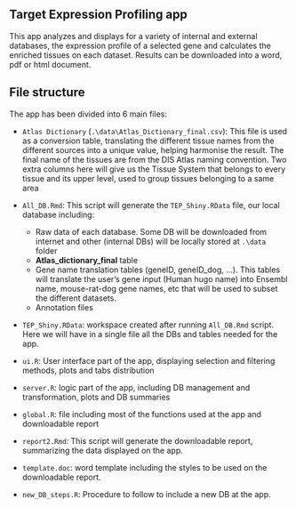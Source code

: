 Target Expression Profiling app
-------------------------------

This app analyzes and displays for a variety of internal and external
databases, the expression profile of a selected gene and calculates the
enriched tissues on each dataset. Results can be downloaded into a word,
pdf or html document.

File structure
--------------

The app has been divided into 6 main files:

-   `Atlas Dictionary` (`.\data\Atlas_Dictionary_final.csv`): This file
    is used as a conversion table, translating the different tissue
    names from the different sources into a unique value, helping
    harmonise the result. The final name of the tissues are from the DIS
    Atlas naming convention. Two extra columns here will give us the
    Tissue System that belongs to every tissue and its upper level, used
    to group tissues belonging to a same area

-   `All_DB.Rmd`: This script will generate the `TEP_Shiny.RData` file,
    our local database including:

    -   Raw data of each database. Some DB will be downloaded from
        internet and other (internal DBs) will be locally stored at
        `.\data` folder
    -   **Atlas\_dictionary\_final** table
    -   Gene name translation tables (geneID, geneID\_dog, …). This
        tables will translate the user’s gene input (Human hugo name)
        into Ensembl name, mouse-rat-dog gene names, etc that will be
        used to subset the different datasets.
    -   Annotation files

-   `TEP_Shiny.RData`: workspace created after running `All_DB.Rmd`
    script. Here we will have in a single file all the DBs and tables
    needed for the app.

-   `ui.R`: User interface part of the app, displaying selection and
    filtering methods, plots and tabs distribution

-   `server.R`: logic part of the app, including DB management and
    transformation, plots and DB summaries

-   `global.R`: file including most of the functions used at the app and
    downloadable report

-   `report2.Rmd`: This script will generate the downloadable report,
    summarizing the data displayed on the app.

-   `template.doc`: word template including the styles to be used on the
    downloadable report.

-   `new_DB_steps.R`: Procedure to follow to include a new DB at the
    app.
